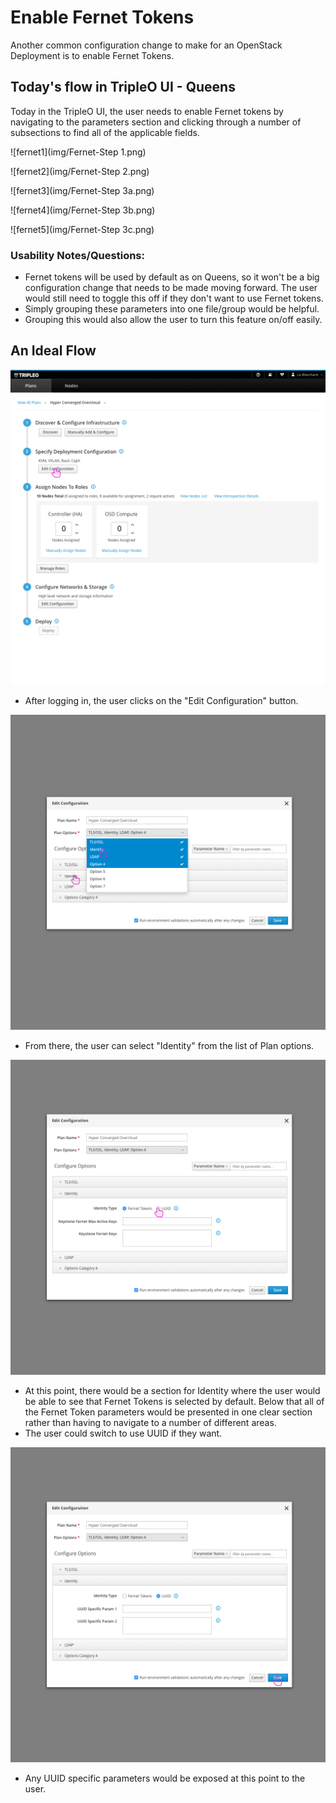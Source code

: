# Enable Fernet Tokens
Another common configuration change to make for an OpenStack Deployment is to enable Fernet Tokens.

## Today's flow in TripleO UI - Queens
Today in the TripleO UI, the user needs to enable Fernet tokens by navigating to the parameters section and clicking through a number of subsections to find all of the applicable fields.

![fernet1](img/Fernet-Step 1.png)

![fernet2](img/Fernet-Step 2.png)

![fernet3](img/Fernet-Step 3a.png)

![fernet4](img/Fernet-Step 3b.png)

![fernet5](img/Fernet-Step 3c.png)

### Usability Notes/Questions:
* Fernet tokens will be used by default as on Queens, so it won't be a big configuration change that needs to be made moving forward. The user would still need to toggle this off if they don't want to use Fernet tokens.
* Simply grouping these parameters into one file/group would be helpful.
* Grouping this would also allow the user to turn this feature on/off easily.

## An Ideal Flow
![ferneteditconfiguration](img/Fernet-Edit_Configuration.png)
- After logging in, the user clicks on the "Edit Configuration" button.

![ferneteditconfigurationmodal](img/Fernet-Edit_Configuration_Modal.png)
- From there, the user can select "Identity" from the list of Plan options.

![ferneteditconfigurationmodal2](img/Fernet-Edit_Configuration_Modal2.png)
- At this point, there would be a section for Identity where the user would be able to see that Fernet Tokens is selected by default. Below that all of the Fernet Token parameters would be presented in one clear section rather than having to navigate to a number of different areas.
- The user could switch to use UUID if they want.

![ferneteditconfigurationmodal3](img/Fernet-Edit_Configuration_Modal3.png)
- Any UUID specific parameters would be exposed at this point to the user.
